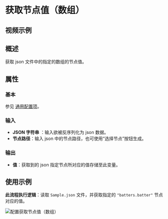# 获取节点值（数组）

## 视频示例

## 概述

获取 json 文件中的指定的数组的节点值。

## 属性

### 基本

参见 [通用配置项](../../Appendix/CommonConfigurationItems.md)。

### 输入

- **JSON 字符串** ：输入欲被反序列化为 json 数据。
- **节点路径**：输入 json 中的节点路径，也可使用“选择节点”按钮生成。

### 输出

- **值**：获取到的 json 指定节点所对应的值存储至此变量。

## 使用示例

**此流程执行逻辑**：读取 `Sample.json` 文件，并获取指定的 `"batters.batter"` 节点对应的值。

![配置获取节点值（数组）](https://docimages.blob.core.chinacloudapi.cn/images/Activities/arraynode20211231.png)
